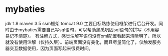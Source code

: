 # mybaties
jdk 1.8  maven 3.5  ssm框架  tomcat 9.0 
主要目标熟练使用框架进行后台开发。同时由于mybaties需要自己写sql语句，可以帮助熟悉巩固sql语句的拼写（不用容易记不清楚）。
有注解方式，感觉注解写语句没有xml配置看起来清晰明了，所以就没有使用注解（仅持久层）。前端页面没有美化，而且尽量简化了，仅触发服务器交互数据使用，因为页面写起来很费时间。
